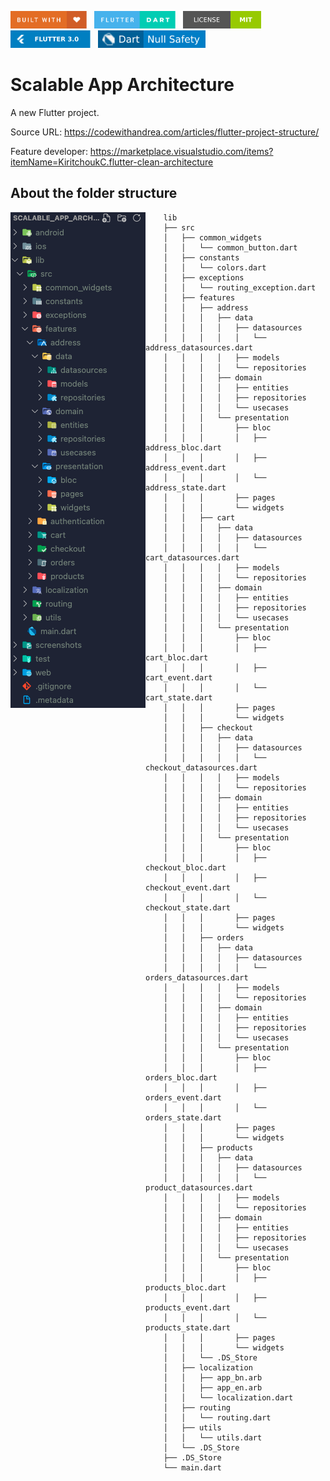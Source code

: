 <img src="screenshots/badges/built-with-love.svg" height="28px"/>&nbsp;&nbsp;
<img src="screenshots/badges/flutter-dart.svg" height="28px" />&nbsp;&nbsp;
<a href="https://choosealicense.com/licenses/mit/" target="_blank"><img src="screenshots/badges/license-MIT.svg" height="28px" /></a>&nbsp;&nbsp;
<img src="screenshots/badges/Flutter-3.svg" height="28px" />&nbsp;&nbsp;
<img src="screenshots/badges/dart-null_safety-blue.svg" height="28px"/>

# Scalable App Architecture

<!-- <img align="right" src="screenshots/store_icons/playstore.png" height="160"></img> -->

A new Flutter project.

Source URL: https://codewithandrea.com/articles/flutter-project-structure/

Feature developer: https://marketplace.visualstudio.com/items?itemName=KiritchoukC.flutter-clean-architecture

<b><h2> About the folder structure </h2></b>

<img align="left" src="screenshots/folder_structure.png"></img>

```
    lib
    ├── src
    │   ├── common_widgets
    │   │   └── common_button.dart
    │   ├── constants
    │   │   └── colors.dart
    │   ├── exceptions
    │   │   └── routing_exception.dart
    │   ├── features
    │   │   ├── address
    │   │   │   ├── data
    │   │   │   │   ├── datasources
    │   │   │   │   │   └── address_datasources.dart
    │   │   │   │   ├── models
    │   │   │   │   └── repositories
    │   │   │   ├── domain
    │   │   │   │   ├── entities
    │   │   │   │   ├── repositories
    │   │   │   │   └── usecases
    │   │   │   └── presentation
    │   │   │       ├── bloc
    │   │   │       │   ├── address_bloc.dart
    │   │   │       │   ├── address_event.dart
    │   │   │       │   └── address_state.dart
    │   │   │       ├── pages
    │   │   │       └── widgets
    │   │   ├── cart
    │   │   │   ├── data
    │   │   │   │   ├── datasources
    │   │   │   │   │   └── cart_datasources.dart
    │   │   │   │   ├── models
    │   │   │   │   └── repositories
    │   │   │   ├── domain
    │   │   │   │   ├── entities
    │   │   │   │   ├── repositories
    │   │   │   │   └── usecases
    │   │   │   └── presentation
    │   │   │       ├── bloc
    │   │   │       │   ├── cart_bloc.dart
    │   │   │       │   ├── cart_event.dart
    │   │   │       │   └── cart_state.dart
    │   │   │       ├── pages
    │   │   │       └── widgets
    │   │   ├── checkout
    │   │   │   ├── data
    │   │   │   │   ├── datasources
    │   │   │   │   │   └── checkout_datasources.dart
    │   │   │   │   ├── models
    │   │   │   │   └── repositories
    │   │   │   ├── domain
    │   │   │   │   ├── entities
    │   │   │   │   ├── repositories
    │   │   │   │   └── usecases
    │   │   │   └── presentation
    │   │   │       ├── bloc
    │   │   │       │   ├── checkout_bloc.dart
    │   │   │       │   ├── checkout_event.dart
    │   │   │       │   └── checkout_state.dart
    │   │   │       ├── pages
    │   │   │       └── widgets
    │   │   ├── orders
    │   │   │   ├── data
    │   │   │   │   ├── datasources
    │   │   │   │   │   └── orders_datasources.dart
    │   │   │   │   ├── models
    │   │   │   │   └── repositories
    │   │   │   ├── domain
    │   │   │   │   ├── entities
    │   │   │   │   ├── repositories
    │   │   │   │   └── usecases
    │   │   │   └── presentation
    │   │   │       ├── bloc
    │   │   │       │   ├── orders_bloc.dart
    │   │   │       │   ├── orders_event.dart
    │   │   │       │   └── orders_state.dart
    │   │   │       ├── pages
    │   │   │       └── widgets
    │   │   ├── products
    │   │   │   ├── data
    │   │   │   │   ├── datasources
    │   │   │   │   │   └── product_datasources.dart
    │   │   │   │   ├── models
    │   │   │   │   └── repositories
    │   │   │   ├── domain
    │   │   │   │   ├── entities
    │   │   │   │   ├── repositories
    │   │   │   │   └── usecases
    │   │   │   └── presentation
    │   │   │       ├── bloc
    │   │   │       │   ├── products_bloc.dart
    │   │   │       │   ├── products_event.dart
    │   │   │       │   └── products_state.dart
    │   │   │       ├── pages
    │   │   │       └── widgets
    │   │   └── .DS_Store
    │   ├── localization
    │   │   ├── app_bn.arb
    │   │   ├── app_en.arb
    │   │   └── localization.dart
    │   ├── routing
    │   │   └── routing.dart
    │   ├── utils
    │   │   └── utils.dart
    │   └── .DS_Store
    ├── .DS_Store
    └── main.dart
```
